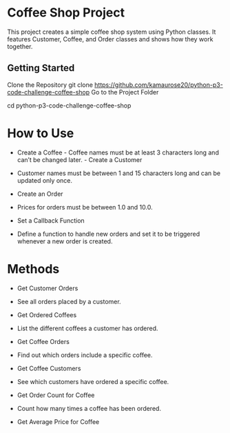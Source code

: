 # Coffee Shop Project
This project creates a simple coffee shop system using Python classes. It features Customer, Coffee, and Order classes and shows how they work together.

## Getting Started
Clone the Repository
git clone https://github.com/kamaurose20/python-p3-code-challenge-coffee-shop
Go to the Project Folder


cd python-p3-code-challenge-coffee-shop
# How to Use
- Create a Coffee
       - Coffee names must be at least 3 characters long and can’t be changed later.
       - Create a Customer

- Customer names must be between 1 and 15 characters long and can be updated only once.
- Create an Order
- Prices for orders must be between 1.0 and 10.0.
- Set a Callback Function

- Define a function to handle new orders and set it to be triggered whenever a new order is created.

# Methods
- Get Customer Orders
- See all orders placed by a customer.
- Get Ordered Coffees

- List the different coffees a customer has ordered.
- Get Coffee Orders
- Find out which orders include a specific coffee.
- Get Coffee Customers

- See which customers have ordered a specific coffee.
- Get Order Count for Coffee

- Count how many times a coffee has been ordered.
- Get Average Price for Coffee


